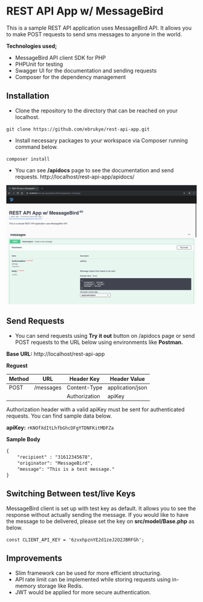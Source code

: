 # REST API App w/ MessageBird

This is a sample REST API application uses MessageBird API. It allows you to make POST requests to send sms messages to anyone in the world.

**Technologies used;**
- MessageBird API client SDK for PHP
- PHPUnit for testing
- Swagger UI for the documentation and sending requests
- Composer for the dependency management

## Installation
* Clone the repository to the directory that can be reached on your localhost.

`git clone https://github.com/ebrukye/rest-api-app.git`

* Install necessary packages to your workspace via Composer running command below.

`composer install`

* You can see **/apidocs** page to see the documentation and send requests.
http://localhost/rest-api-app/apidocs/

![Scheme](assets/screenshot.png)

## Send Requests
* You can send requests using **Try it out** button on /apidocs page or send POST requests to the URL below using environments like **Postman.**

**Base URL:**
http://localhost/rest-api-app

**Reguest**

| Method | URL       | Header Key    | Header Value     |
| -------|-----------|---------------|----------------- |
| POST   | /messages | Content-Type  | application/json |
|        |           | Authorization | apiKey

Authorization header with a valid apiKey must be sent for authenticated requests. You can find sample data below.

**apiKey:** `rKNOfXdItLhfbGhcDFgYTDNFKitMDFZa`

**Sample Body**

```
{
    "recipient" : "31612345678",
    "originator": "MessageBird",
    "message": "This is a test message."
}
```

## Switching Between test/live Keys
MessageBird client is set up with test key as default. It allows you to see the response without actually sending the message. If you would like to have the message to be delivered, please set the key on **src/model/Base.php** as below.

`const CLIENT_API_KEY = '6zvxhpznYE2d1zeJ2O2JBRFGh';`

## Improvements
* Slim framework can be used for more efficient structuring.
* API rate limit can be implemented while storing requests using in-memory storage like Redis.
* JWT would be applied for more secure authentication.